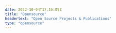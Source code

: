 ```yaml
---
date: 2022-10-04T17:16:09Z
title: "Opensource"
headertext: "Open Source Projects & Publications"
type: "opensource"
---
```

